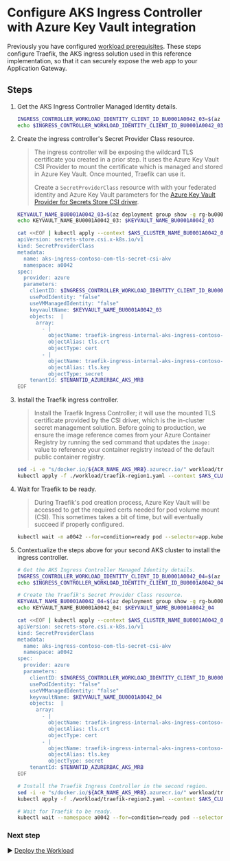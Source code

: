 # Configure AKS Ingress Controller with Azure Key Vault integration

Previously you have configured [workload prerequisites](./07-workload-prerequisites.md). These steps configure Traefik, the AKS ingress solution used in this reference implementation, so that it can securely expose the web app to your Application Gateway.

## Steps

1. Get the AKS Ingress Controller Managed Identity details.

   ```bash
   INGRESS_CONTROLLER_WORKLOAD_IDENTITY_CLIENT_ID_BU0001A0042_03=$(az deployment group show -g rg-bu0001a0042-03 -n cluster-stamp --query properties.outputs.aksIngressControllerPodManagedIdentityClientId.value -o tsv)
   echo $INGRESS_CONTROLLER_WORKLOAD_IDENTITY_CLIENT_ID_BU0001A0042_03
   ```

1. Create the ingress controller's Secret Provider Class resource.

   > The ingress controller will be exposing the wildcard TLS certificate you created in a prior step. It uses the Azure Key Vault CSI Provider to mount the certificate which is managed and stored in Azure Key Vault. Once mounted, Traefik can use it.
   >
   > Create a `SecretProviderClass` resource with with your federated identity and Azure Key Vault parameters for the [Azure Key Vault Provider for Secrets Store CSI driver](https://github.com/Azure/secrets-store-csi-driver-provider-azure).

   ```bash
   KEYVAULT_NAME_BU0001A0042_03=$(az deployment group show -g rg-bu0001a0042-03 -n cluster-stamp  --query properties.outputs.keyVaultName.value -o tsv)
   echo KEYVAULT_NAME_BU0001A0042_03: $KEYVAULT_NAME_BU0001A0042_03
   
   cat <<EOF | kubectl apply --context $AKS_CLUSTER_NAME_BU0001A0042_03_AKS_MRB -f -
   apiVersion: secrets-store.csi.x-k8s.io/v1
   kind: SecretProviderClass
   metadata:
     name: aks-ingress-contoso-com-tls-secret-csi-akv
     namespace: a0042
   spec:
     provider: azure
     parameters:
       clientID: $INGRESS_CONTROLLER_WORKLOAD_IDENTITY_CLIENT_ID_BU0001A0042_03
       usePodIdentity: "false"
       useVMManagedIdentity: "false"
       keyvaultName: $KEYVAULT_NAME_BU0001A0042_03
       objects:  |
         array:
           - |
             objectName: traefik-ingress-internal-aks-ingress-contoso-com-tls
             objectAlias: tls.crt
             objectType: cert
           - |
             objectName: traefik-ingress-internal-aks-ingress-contoso-com-tls
             objectAlias: tls.key
             objectType: secret
       tenantId: $TENANTID_AZURERBAC_AKS_MRB
   EOF
   ```

1. Install the Traefik ingress controller.


   > Install the Traefik Ingress Controller; it will use the mounted TLS certificate provided by the CSI driver, which is the in-cluster secret management solution. Before going to production, we ensure the image reference comes from your Azure Container Registry by running the sed command that updates the `image:` value to reference your container registry instead of the default public container registry.

   ```bash
   sed -i -e "s/docker.io/${ACR_NAME_AKS_MRB}.azurecr.io/" workload/traefik-region1.yaml
   kubectl apply -f ./workload/traefik-region1.yaml --context $AKS_CLUSTER_NAME_BU0001A0042_03_AKS_MRB
   ```

1. Wait for Traefik to be ready.

   > During Traefik's pod creation process, Azure Key Vault will be accessed to get the required certs needed for pod volume mount (CSI). This sometimes takes a bit of time, but will eventually succeed if properly configured.

   ```bash
   kubectl wait -n a0042 --for=condition=ready pod --selector=app.kubernetes.io/name=traefik-ingress-ilb --timeout=90s --context $AKS_CLUSTER_NAME_BU0001A0042_03_AKS_MRB
   ```

1. Contextualize the steps above for your second AKS cluster to install the ingress controller.

   ```bash
   # Get the AKS Ingress Controller Managed Identity details.
   INGRESS_CONTROLLER_WORKLOAD_IDENTITY_CLIENT_ID_BU0001A0042_04=$(az deployment group show -g rg-bu0001a0042-04 -n cluster-stamp --query properties.outputs.aksIngressControllerPodManagedIdentityClientId.value -o tsv)
   echo $INGRESS_CONTROLLER_WORKLOAD_IDENTITY_CLIENT_ID_BU0001A0042_04

   # Create the Traefik's Secret Provider Class resource.
   KEYVAULT_NAME_BU0001A0042_04=$(az deployment group show -g rg-bu0001a0042-04 -n cluster-stamp  --query properties.outputs.keyVaultName.value -o tsv)
   echo KEYVAULT_NAME_BU0001A0042_04: $KEYVAULT_NAME_BU0001A0042_04
   
   cat <<EOF | kubectl apply --context $AKS_CLUSTER_NAME_BU0001A0042_04_AKS_MRB -f -
   apiVersion: secrets-store.csi.x-k8s.io/v1
   kind: SecretProviderClass
   metadata:
     name: aks-ingress-contoso-com-tls-secret-csi-akv
     namespace: a0042
   spec:
     provider: azure
     parameters:
       clientID: $INGRESS_CONTROLLER_WORKLOAD_IDENTITY_CLIENT_ID_BU0001A0042_04
       usePodIdentity: "false"
       useVMManagedIdentity: "false"
       keyvaultName: $KEYVAULT_NAME_BU0001A0042_04
       objects:  |
         array:
           - |
             objectName: traefik-ingress-internal-aks-ingress-contoso-com-tls
             objectAlias: tls.crt
             objectType: cert
           - |
             objectName: traefik-ingress-internal-aks-ingress-contoso-com-tls
             objectAlias: tls.key
             objectType: secret
       tenantId: $TENANTID_AZURERBAC_AKS_MRB
   EOF

   # Install the Traefik Ingress Controller in the second region.
   sed -i -e "s/docker.io/${ACR_NAME_AKS_MRB}.azurecr.io/" workload/traefik-region2.yaml
   kubectl apply -f ./workload/traefik-region2.yaml --context $AKS_CLUSTER_NAME_BU0001A0042_04_AKS_MRB

   # Wait for Traefik to be ready.
   kubectl wait --namespace a0042 --for=condition=ready pod --selector=app.kubernetes.io/name=traefik-ingress-ilb --timeout=90s --context $AKS_CLUSTER_NAME_BU0001A0042_04_AKS_MRB
   ```

### Next step

:arrow_forward: [Deploy the Workload](./09-workload.md)
